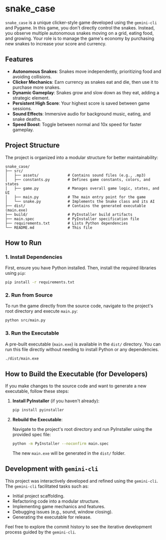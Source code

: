 # snake_case

`snake_case` is a unique clicker-style game developed using the `gemini-cli` and Pygame. In this game, you don't directly control the snakes. Instead, you observe multiple autonomous snakes moving on a grid, eating food, and growing. Your role is to manage the game's economy by purchasing new snakes to increase your score and currency.

## Features

-   **Autonomous Snakes**: Snakes move independently, prioritizing food and avoiding collisions.
-   **Clicker Mechanics**: Earn currency as snakes eat and die, then use it to purchase more snakes.
-   **Dynamic Gameplay**: Snakes grow and slow down as they eat, adding a strategic element.
-   **Persistent High Score**: Your highest score is saved between game sessions.
-   **Sound Effects**: Immersive audio for background music, eating, and snake deaths.
-   **Speed Boost**: Toggle between normal and 10x speed for faster gameplay.

## Project Structure

The project is organized into a modular structure for better maintainability:

```
snake_case/
├── src/
│   ├── assets/             # Contains sound files (e.g., .mp3)
│   ├── constants.py        # Defines game constants, colors, and states
│   ├── game.py             # Manages overall game logic, states, and UI
│   ├── main.py             # The main entry point for the game
│   └── snake.py            # Implements the Snake class and its AI
├── dist/                   # Contains the generated executable (main.exe)
├── build/                  # PyInstaller build artifacts
├── main.spec               # PyInstaller specification file
├── requirements.txt        # Lists Python dependencies
└── README.md               # This file
```

## How to Run

### 1. Install Dependencies

First, ensure you have Python installed. Then, install the required libraries using `pip`:

```bash
pip install -r requirements.txt
```

### 2. Run from Source

To run the game directly from the source code, navigate to the project's root directory and execute `main.py`:

```bash
python src/main.py
```

### 3. Run the Executable

A pre-built executable (`main.exe`) is available in the `dist/` directory. You can run this file directly without needing to install Python or any dependencies.

```bash
./dist/main.exe
```

## How to Build the Executable (for Developers)

If you make changes to the source code and want to generate a new executable, follow these steps:

1.  **Install PyInstaller** (if you haven't already):

    ```bash
    pip install pyinstaller
    ```

2.  **Rebuild the Executable**:

    Navigate to the project's root directory and run PyInstaller using the provided spec file:

    ```bash
    python -m PyInstaller --noconfirm main.spec
    ```

    The new `main.exe` will be generated in the `dist/` folder.

## Development with `gemini-cli`

This project was interactively developed and refined using the `gemini-cli`. The `gemini-cli` facilitated tasks such as:

-   Initial project scaffolding.
-   Refactoring code into a modular structure.
-   Implementing game mechanics and features.
-   Debugging issues (e.g., sound, window closing).
-   Generating the executable for release.

Feel free to explore the commit history to see the iterative development process guided by the `gemini-cli`.
